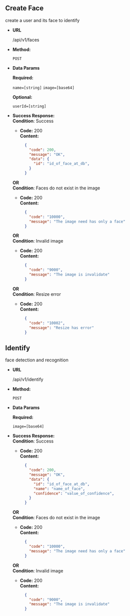 **Create Face**
----
  create a user and its face to identify 

* **URL**

  /api/v1/faces

* **Method:**

  `POST`

* **Data Params**


   **Required:**
 
   `name=[string]`
   `image=[base64]`

   **Optional:**
 
   `userId=[string]`

* **Success Response:** <br />
  **Condition**: Success <br />
  * **Code:** 200 <br />
    **Content:** 
    ```json
      {
        "code": 200,
        "message": "OK",
        "data": {
          "id": "id_of_face_at_db",
        }
      }
    ```
 
  **OR** <br />
  **Condition**: Faces do not exist in the image <br />
  * **Code:** 200 <br />
    **Content:** 
    ```json
      {
        "code": "10000",
        "message": "The image need has only a face"
      }
      ```
  **OR** <br />
  **Condition**: Invalid image <br />
  * **Code:** 200 <br />
    **Content:** 
    ```json
      {
        "code": "9000",
        "message": "The image is invalidate"
      }
    ```
  **OR** <br />
  **Condition**: Resize error <br />
  * **Code:** 200 <br />
    **Content:** 
    ```json
      {
        "code": "10002",
        "message": "Resize has error"
      }
    ```
**Identify**
----
  face detection and recognition

* **URL**

  /api/v1/identify

* **Method:**

  `POST`

* **Data Params**


   **Required:**
 
   `image=[base64]`

* **Success Response:** <br />
  **Condition**: Success <br />
  * **Code:** 200 <br />
    **Content:** 
    ```json
      {
        "code": 200,
        "message": "OK",
        "data": {
          "id": "id_of_face_at_db",
          "name": "name_of_face",
          "confidence": "value_of_confidence",
        }
      }
    ```
 
  **OR** <br />
  **Condition**: Faces do not exist in the image <br />
  * **Code:** 200 <br />
    **Content:** 
    ```json
      {
        "code": "10000",
        "message": "The image need has only a face"
      }
      ```
  **OR** <br />
  **Condition**: Invalid image <br />
  * **Code:** 200 <br />
    **Content:** 
    ```json
      {
        "code": "9000",
        "message": "The image is invalidate"
      }
    ```



